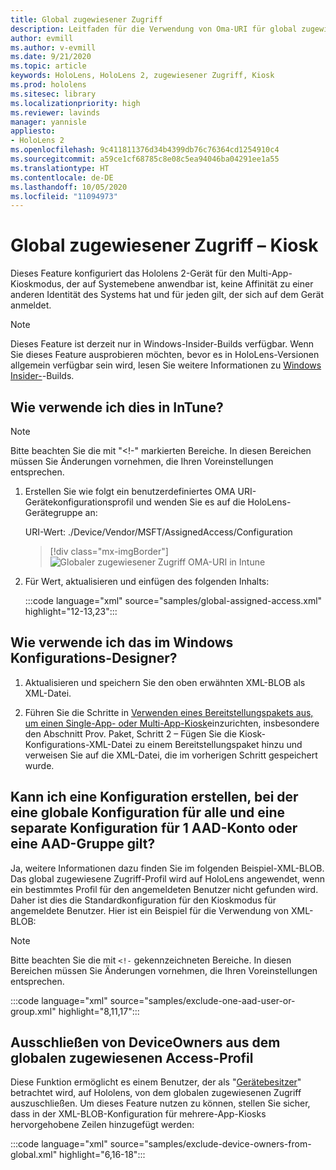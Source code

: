 ```yaml
---
title: Global zugewiesener Zugriff
description: Leitfaden für die Verwendung von Oma-URI für global zugewiesene Zugriff-Kioske
author: evmill
ms.author: v-evmill
ms.date: 9/21/2020
ms.topic: article
keywords: HoloLens, HoloLens 2, zugewiesener Zugriff, Kiosk
ms.prod: hololens
ms.sitesec: library
ms.localizationpriority: high
ms.reviewer: lavinds
manager: yannisle
appliesto:
- HoloLens 2
ms.openlocfilehash: 9c411811376d34b4399db76c76364cd1254910c4
ms.sourcegitcommit: a59ce1cf68785c8e08c5ea94046ba04291ee1a55
ms.translationtype: HT
ms.contentlocale: de-DE
ms.lasthandoff: 10/05/2020
ms.locfileid: "11094973"
---
```

# Global zugewiesener Zugriff – Kiosk

Dieses Feature konfiguriert das Hololens 2-Gerät für den Multi-App-Kioskmodus, der auf Systemebene anwendbar ist, keine Affinität zu einer anderen Identität des Systems hat und für jeden gilt, der sich auf dem Gerät anmeldet. 

> [!NOTE]
> Dieses Feature ist derzeit nur in Windows-Insider-Builds verfügbar. Wenn Sie dieses Feature ausprobieren möchten, bevor es in HoloLens-Versionen allgemein verfügbar sein wird, lesen Sie weitere Informationen zu [Windows Insider-](hololens-insider.md)-Builds.
 
## Wie verwende ich dies in InTune? 

> [!NOTE]
> Bitte beachten Sie die mit "<!-" markierten Bereiche. In diesen Bereichen müssen Sie Änderungen vornehmen, die Ihren Voreinstellungen entsprechen. 

1.  Erstellen Sie wie folgt ein benutzerdefiniertes OMA URI-Gerätekonfigurationsprofil und wenden Sie es auf die HoloLens-Gerätegruppe an: 

    URI-Wert: ./Device/Vendor/MSFT/AssignedAccess/Configuration
   
    > [!div class="mx-imgBorder"]
    > ![Globaler zugewiesener Zugriff OMA-URI in Intune](images/global-assigned-access-omauri.png)

2.  Für Wert, aktualisieren und einfügen des folgenden Inhalts: 

    :::code language="xml" source="samples/global-assigned-access.xml" highlight="12-13,23":::

## Wie verwende ich das im Windows Konfigurations-Designer? 
 
1.  Aktualisieren und speichern Sie den oben erwähnten XML-BLOB als XML-Datei. 

2.  Führen Sie die Schritte in [Verwenden eines Bereitstellungspakets aus, um einen Single-App- oder Multi-App-Kiosk](https://docs.microsoft.com/hololens/hololens-kiosk#use-a-provisioning-package-to-set-up-a-single-app-or-multi-app-kiosk)einzurichten, insbesondere den Abschnitt Prov. Paket, Schritt 2 – Fügen Sie die Kiosk-Konfigurations-XML-Datei zu einem Bereitstellungspaket hinzu und verweisen Sie auf die XML-Datei, die im vorherigen Schritt gespeichert wurde. 

## Kann ich eine Konfiguration erstellen, bei der eine globale Konfiguration für alle und eine separate Konfiguration für 1 AAD-Konto oder eine AAD-Gruppe gilt? 

Ja, weitere Informationen dazu finden Sie im folgenden Beispiel-XML-BLOB. Das global zugewiesene Zugriff-Profil wird auf HoloLens angewendet, wenn ein bestimmtes Profil für den angemeldeten Benutzer nicht gefunden wird. Daher ist dies die Standardkonfiguration für den Kioskmodus für angemeldete Benutzer. Hier ist ein Beispiel für die Verwendung von XML-BLOB: 

> [!NOTE]
> Bitte beachten Sie die mit `<!-` gekennzeichneten Bereiche. In diesen Bereichen müssen Sie Änderungen vornehmen, die Ihren Voreinstellungen entsprechen. 

 :::code language="xml" source="samples/exclude-one-aad-user-or-group.xml" highlight="8,11,17":::

## Ausschließen von DeviceOwners aus dem globalen zugewiesenen Access-Profil

Diese Funktion ermöglicht es einem Benutzer, der als "[Gerätebesitzer](security-adminless-os.md)" betrachtet wird, auf Hololens, von dem globalen zugewiesenen Zugriff auszuschließen. Um dieses Feature nutzen zu können, stellen Sie sicher, dass in der XML-BLOB-Konfiguration für mehrere-App-Kiosks hervorgehobene Zeilen hinzugefügt werden: 

 :::code language="xml" source="samples/exclude-device-owners-from-global.xml" highlight="6,16-18":::
 
